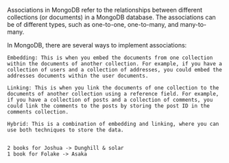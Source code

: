 Associations in MongoDB refer to the relationships between different collections (or documents) in a MongoDB database. The associations can be of different types, such as one-to-one, one-to-many, and many-to-many.

In MongoDB, there are several ways to implement associations:

    Embedding: This is when you embed the documents from one collection within the documents of another collection. For example, if you have a collection of users and a collection of addresses, you could embed the addresses documents within the user documents.

    Linking: This is when you link the documents of one collection to the documents of another collection using a reference field. For example, if you have a collection of posts and a collection of comments, you could link the comments to the posts by storing the post ID in the comments collection.

    Hybrid: This is a combination of embedding and linking, where you can use both techniques to store the data.


    2 books for Joshua -> Dunghill & solar
    1 book for Folake -> Asaka